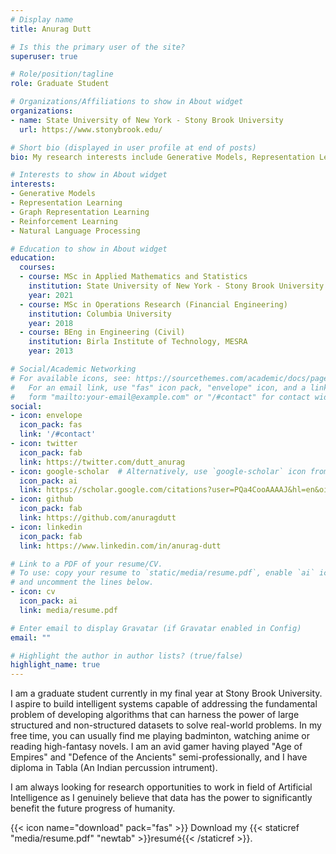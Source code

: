 ```yaml
---
# Display name
title: Anurag Dutt

# Is this the primary user of the site?
superuser: true

# Role/position/tagline
role: Graduate Student

# Organizations/Affiliations to show in About widget
organizations:
- name: State University of New York - Stony Brook University
  url: https://www.stonybrook.edu/

# Short bio (displayed in user profile at end of posts)
bio: My research interests include Generative Models, Representation Learning, Graph Representation Learning, Reinforcement Learning, Natural Langugage Processing

# Interests to show in About widget
interests:
- Generative Models
- Representation Learning
- Graph Representation Learning
- Reinforcement Learning
- Natural Language Processing

# Education to show in About widget
education:
  courses:
  - course: MSc in Applied Mathematics and Statistics 
    institution: State University of New York - Stony Brook University
    year: 2021
  - course: MSc in Operations Research (Financial Engineering)
    institution: Columbia University
    year: 2018
  - course: BEng in Engineering (Civil)
    institution: Birla Institute of Technology, MESRA
    year: 2013

# Social/Academic Networking
# For available icons, see: https://sourcethemes.com/academic/docs/page-builder/#icons
#   For an email link, use "fas" icon pack, "envelope" icon, and a link in the
#   form "mailto:your-email@example.com" or "/#contact" for contact widget.
social:
- icon: envelope
  icon_pack: fas
  link: '/#contact'
- icon: twitter
  icon_pack: fab
  link: https://twitter.com/dutt_anurag
- icon: google-scholar  # Alternatively, use `google-scholar` icon from `ai` icon pack
  icon_pack: ai
  link: https://scholar.google.com/citations?user=PQa4CooAAAAJ&hl=en&oi=ao
- icon: github
  icon_pack: fab
  link: https://github.com/anuragdutt
- icon: linkedin
  icon_pack: fab
  link: https://www.linkedin.com/in/anurag-dutt

# Link to a PDF of your resume/CV.
# To use: copy your resume to `static/media/resume.pdf`, enable `ai` icons in `params.toml`, 
# and uncomment the lines below.
- icon: cv
  icon_pack: ai
  link: media/resume.pdf

# Enter email to display Gravatar (if Gravatar enabled in Config)
email: ""

# Highlight the author in author lists? (true/false)
highlight_name: true
---
```


I am a graduate student currently in my final year at Stony Brook University. I aspire to build intelligent systems capable of addressing the fundamental problem of developing algorithms that can harness the power of large structured and non-structured datasets to solve real-world problems. In my free time, you can usually find me playing badminton, watching anime or reading high-fantasy novels. I am an avid gamer having played "Age of Empires" and "Defence of the Ancients" semi-professionally, and I have diploma in Tabla (An Indian percussion intrument).

I am always looking for research opportunities to work in field of Artificial Intelligence as I genuinely believe that data has the power to significantly benefit the future progress of humanity. 

{{< icon name="download" pack="fas" >}} Download my {{< staticref "media/resume.pdf" "newtab" >}}resumé{{< /staticref >}}.
